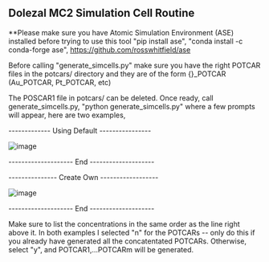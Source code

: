 ## Dolezal MC2 Simulation Cell Routine

**Please make sure you have Atomic Simulation Environment (ASE) installed before trying to use this tool "pip install ase", "conda install -c conda-forge ase", https://github.com/rosswhitfield/ase

Before calling "generate_simcells.py" make sure you have the right POTCAR files in the potcars/ directory and they are of the form {}_POTCAR (Au_POTCAR, Pt_POTCAR, etc)

The POSCAR1 file in potcars/ can be deleted. Once ready, call generate_simcells.py, "python generate_simcells.py" where a few prompts will appear, here are two examples,

------------- Using Default ----------------

![image](https://user-images.githubusercontent.com/47109396/143620800-60f45a04-6130-4f81-b987-e67527c24984.png)

-------------------- End --------------------

--------------- Create Own ------------------

![image](https://user-images.githubusercontent.com/47109396/143621142-5c527c29-308d-4408-98c5-8f2dea23107f.png)

-------------------- End --------------------

Make sure to list the concentrations in the same order as the line right above it. In both examples I selected "n" for the POTCARs -- only do this if you already have generated all the concatentated POTCARs. Otherwise, select "y", and POTCAR1,...POTCARm will be generated.
